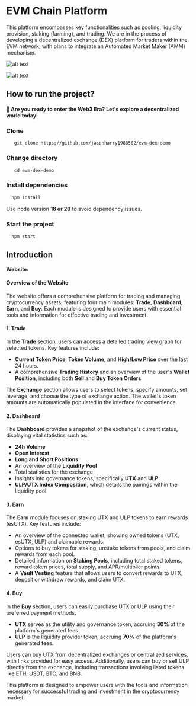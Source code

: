 
# EVM Chain Platform

This platform encompasses key functionalities such as pooling, liquidity provision, staking (farming), and trading. We are in the process of developing a decentralized exchange (DEX) platform for traders within the EVM network, with plans to integrate an Automated Market Maker (AMM) mechanism.

![alt text](public/ultrax1.png)

![alt text](public/ultrax2.png)

## How to run the project?

#### 🚀 Are you ready to enter the Web3 Era? Let's explore a decentralized world today!

### Clone

```
   git clone https://github.com/jasonharry1988502/evm-dex-demo
```
### Change directory

```
   cd evm-dex-demo
```

### Install dependencies

```bash
  npm install
```
Use node version **18 or 20** to avoid dependency issues.

### Start the project

```bash
  npm start
```

## Introduction

**Website:**

#### Overview of the Website

The website offers a comprehensive platform for trading and managing cryptocurrency assets, featuring four main modules: **Trade**, **Dashboard**, **Earn**, and **Buy**. Each module is designed to provide users with essential tools and information for effective trading and investment.

#### 1. Trade

In the **Trade** section, users can access a detailed trading view graph for selected tokens. Key features include:

- **Current Token Price**, **Token Volume**, and **High/Low Price** over the last 24 hours.
- A comprehensive **Trading History** and an overview of the user's **Wallet Position**, including both **Sell** and **Buy Token Orders**.

The **Exchange** section allows users to select tokens, specify amounts, set leverage, and choose the type of exchange action. The wallet's token amounts are automatically populated in the interface for convenience.

#### 2. Dashboard

The **Dashboard** provides a snapshot of the exchange's current status, displaying vital statistics such as:

- **24h Volume**
- **Open Interest**
- **Long and Short Positions**
- An overview of the **Liquidity Pool**
- Total statistics for the exchange
- Insights into governance tokens, specifically **UTX** and **ULP**
- **ULP/UTX Index Composition**, which details the pairings within the liquidity pool.

#### 3. Earn

The **Earn** module focuses on staking UTX and ULP tokens to earn rewards (esUTX). Key features include:

- An overview of the connected wallet, showing owned tokens (UTX, esUTX, ULP) and claimable rewards.
- Options to buy tokens for staking, unstake tokens from pools, and claim rewards from each pool.
- Detailed information on **Staking Pools**, including total staked tokens, reward token prices, total supply, and APR/multiplier points.
- A **Vault Vesting** feature that allows users to convert rewards to UTX, deposit or withdraw rewards, and claim UTX.

#### 4. Buy

In the **Buy** section, users can easily purchase UTX or ULP using their preferred payment methods. 

- **UTX** serves as the utility and governance token, accruing **30%** of the platform's generated fees.
- **ULP** is the liquidity provider token, accruing **70%** of the platform's generated fees.

Users can buy UTX from decentralized exchanges or centralized services, with links provided for easy access. Additionally, users can buy or sell ULP directly from the exchange, including transactions involving listed tokens like ETH, USDT, BTC, and BNB.

This platform is designed to empower users with the tools and information necessary for successful trading and investment in the cryptocurrency market.